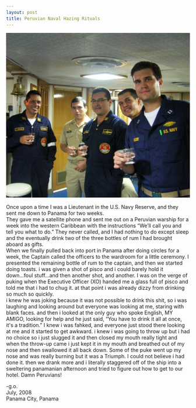 ```yaml
---
layout: post
title: Peruvian Naval Hazing Rituals
---
```

![panama](/images/panama.jpg)

Once upon a time I was a Lieutenant in the U.S. Navy Reserve, and they sent me down to Panama for two weeks.  
They gave me a satellite phone and sent me out on a Peruvian warship for a week into the western Caribbean with the instructions “We’ll call you and tell you what to do.”
They never called, and I had nothing to do except sleep and the eventually drink two of the three bottles of rum I had brought aboard as gifts.   
When we finally pulled back into port in Panama after doing circles for a week, the Captain called the officers to the wardroom for a little ceremony.
I presented the remaining bottle of rum to the captain, and then we started doing toasts. 
i was given a shot of pisco and i could barely hold it down...foul stuff...and then another shot, and another.
I was on the verge of puking when the Executive Officer (XO) handed me a glass full of pisco and told me that i had to chug it. 
at that point i was already dizzy from drinking so much so quickly.  
i knew he was joking because it was not possible to drink this shit, so i was laughing and looking around but everyone was looking at me, staring with blank faces. 
and then i looked at the only guy who spoke English, MY AMIGO, looking for help and he just said, “You have to drink it all at once, it's a tradition.”
I knew i was fahked, and everyone just stood there looking at me and it started to get awkward. 
i knew i was going to throw up but i had no choice so i just slugged it and then closed my mouth really tight and when the throw-up came i just kept it in my mouth and breathed out of my nose and then swallowed it all back down.
Some of the puke went up my nose and was really burning but it was a Triumph.  I could not believe i had done it. 
then we drank more and i literally staggered off of the ship into a sweltering panamanian afternoon and tried to figure out how to get to our hotel. 
Damn Peruvians!

-g.o.   
July, 2008  
Panama City, Panama
